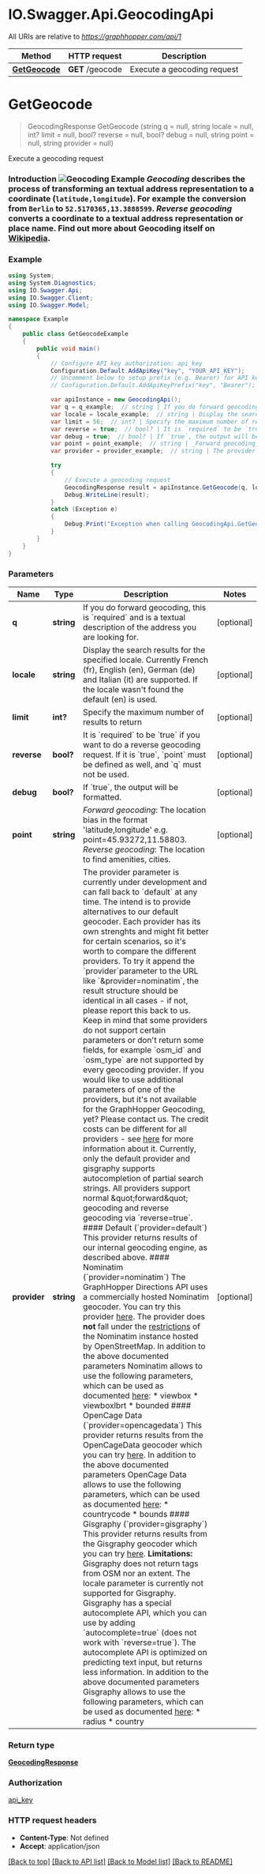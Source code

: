 # IO.Swagger.Api.GeocodingApi

All URIs are relative to *https://graphhopper.com/api/1*

Method | HTTP request | Description
------------- | ------------- | -------------
[**GetGeocode**](GeocodingApi.md#getgeocode) | **GET** /geocode | Execute a geocoding request

<a name="getgeocode"></a>
# **GetGeocode**
> GeocodingResponse GetGeocode (string q = null, string locale = null, int? limit = null, bool? reverse = null, bool? debug = null, string point = null, string provider = null)

Execute a geocoding request

 ### Introduction  ![Geocoding Example](./img/geocoding-example.png)  _Geocoding_ describes the process of transforming an textual address representation to a coordinate (`latitude,longitude`). For example the conversion from `Berlin` to `52.5170365,13.3888599`.  _Reverse geocoding_ converts a coordinate to a textual address representation or place name. Find out more about Geocoding itself on [Wikipedia](http://en.wikipedia.org/wiki/Geocoding). 

### Example
```csharp
using System;
using System.Diagnostics;
using IO.Swagger.Api;
using IO.Swagger.Client;
using IO.Swagger.Model;

namespace Example
{
    public class GetGeocodeExample
    {
        public void main()
        {
            // Configure API key authorization: api_key
            Configuration.Default.AddApiKey("key", "YOUR_API_KEY");
            // Uncomment below to setup prefix (e.g. Bearer) for API key, if needed
            // Configuration.Default.AddApiKeyPrefix("key", "Bearer");

            var apiInstance = new GeocodingApi();
            var q = q_example;  // string | If you do forward geocoding, this is `required` and is a textual description of the address you are looking for. (optional) 
            var locale = locale_example;  // string | Display the search results for the specified locale. Currently French (fr), English (en), German (de) and Italian (it) are supported. If the locale wasn't found the default (en) is used. (optional) 
            var limit = 56;  // int? | Specify the maximum number of results to return (optional) 
            var reverse = true;  // bool? | It is `required` to be `true` if you want to do a reverse geocoding request. If it is `true`, `point` must be defined as well, and `q` must not be used. (optional) 
            var debug = true;  // bool? | If `true`, the output will be formatted. (optional) 
            var point = point_example;  // string | _Forward geocoding_: The location bias in the format 'latitude,longitude' e.g. point=45.93272,11.58803. _Reverse geocoding_: The location to find amenities, cities. (optional) 
            var provider = provider_example;  // string | The provider parameter is currently under development and can fall back to `default` at any time. The intend is to provide alternatives to our default geocoder. Each provider has its own strenghts and might fit better for certain scenarios, so it's worth to compare the different providers. To try it append the `provider`parameter to the URL like `&provider=nominatim`, the result structure should be identical in all cases - if not, please report this back to us. Keep in mind that some providers do not support certain parameters or don't return some fields, for example `osm_id` and `osm_type` are not supported by every geocoding provider. If you would like to use additional parameters of one of the providers, but it's not available for the GraphHopper Geocoding, yet? Please contact us.  The credit costs can be different for all providers - see [here](https://support.graphhopper.com/support/solutions/articles/44000718211-what-is-one-credit-) for more information about it.  Currently, only the default provider and gisgraphy supports autocompletion of partial search strings.  All providers support normal \"forward\" geocoding and reverse geocoding via `reverse=true`.  #### Default (`provider=default`)  This provider returns results of our internal geocoding engine, as described above.  #### Nominatim (`provider=nominatim`)  The GraphHopper Directions API uses a commercially hosted Nominatim geocoder. You can try this provider [here](https://nominatim.openstreetmap.org/). The provider does **not** fall under the [restrictions](https://operations.osmfoundation.org/policies/nominatim/) of the Nominatim instance hosted by OpenStreetMap.  In addition to the above documented parameters Nominatim allows to use the following parameters, which can be used as documented [here](https://wiki.openstreetmap.org/wiki/Nominatim#Parameters):  * viewbox * viewboxlbrt * bounded  #### OpenCage Data (`provider=opencagedata`)  This provider returns results from the OpenCageData geocoder which you can try [here](https://geocoder.opencagedata.com/demo).  In addition to the above documented parameters OpenCage Data allows to use the following parameters, which can be used as documented [here](https://geocoder.opencagedata.com/api#forward-opt):  * countrycode * bounds  #### Gisgraphy (`provider=gisgraphy`)  This provider returns results from the Gisgraphy geocoder which you can try [here](https://services.gisgraphy.com/static/leaflet/index.html).  **Limitations:** Gisgraphy does not return tags from OSM nor an extent. The locale parameter is currently not supported for Gisgraphy.  Gisgraphy has a special autocomplete API, which you can use by adding `autocomplete=true` (does not work with `reverse=true`). The autocomplete API is optimized on predicting text input, but returns less information.  In addition to the above documented parameters Gisgraphy allows to use the following parameters, which can be used as documented [here](http://www.gisgraphy.com/documentation/user-guide.php):  * radius * country  (optional) 

            try
            {
                // Execute a geocoding request
                GeocodingResponse result = apiInstance.GetGeocode(q, locale, limit, reverse, debug, point, provider);
                Debug.WriteLine(result);
            }
            catch (Exception e)
            {
                Debug.Print("Exception when calling GeocodingApi.GetGeocode: " + e.Message );
            }
        }
    }
}
```

### Parameters

Name | Type | Description  | Notes
------------- | ------------- | ------------- | -------------
 **q** | **string**| If you do forward geocoding, this is &#x60;required&#x60; and is a textual description of the address you are looking for. | [optional] 
 **locale** | **string**| Display the search results for the specified locale. Currently French (fr), English (en), German (de) and Italian (it) are supported. If the locale wasn&#x27;t found the default (en) is used. | [optional] 
 **limit** | **int?**| Specify the maximum number of results to return | [optional] 
 **reverse** | **bool?**| It is &#x60;required&#x60; to be &#x60;true&#x60; if you want to do a reverse geocoding request. If it is &#x60;true&#x60;, &#x60;point&#x60; must be defined as well, and &#x60;q&#x60; must not be used. | [optional] 
 **debug** | **bool?**| If &#x60;true&#x60;, the output will be formatted. | [optional] 
 **point** | **string**| _Forward geocoding_: The location bias in the format &#x27;latitude,longitude&#x27; e.g. point&#x3D;45.93272,11.58803. _Reverse geocoding_: The location to find amenities, cities. | [optional] 
 **provider** | **string**| The provider parameter is currently under development and can fall back to &#x60;default&#x60; at any time. The intend is to provide alternatives to our default geocoder. Each provider has its own strenghts and might fit better for certain scenarios, so it&#x27;s worth to compare the different providers. To try it append the &#x60;provider&#x60;parameter to the URL like &#x60;&amp;provider&#x3D;nominatim&#x60;, the result structure should be identical in all cases - if not, please report this back to us. Keep in mind that some providers do not support certain parameters or don&#x27;t return some fields, for example &#x60;osm_id&#x60; and &#x60;osm_type&#x60; are not supported by every geocoding provider. If you would like to use additional parameters of one of the providers, but it&#x27;s not available for the GraphHopper Geocoding, yet? Please contact us.  The credit costs can be different for all providers - see [here](https://support.graphhopper.com/support/solutions/articles/44000718211-what-is-one-credit-) for more information about it.  Currently, only the default provider and gisgraphy supports autocompletion of partial search strings.  All providers support normal \&quot;forward\&quot; geocoding and reverse geocoding via &#x60;reverse&#x3D;true&#x60;.  #### Default (&#x60;provider&#x3D;default&#x60;)  This provider returns results of our internal geocoding engine, as described above.  #### Nominatim (&#x60;provider&#x3D;nominatim&#x60;)  The GraphHopper Directions API uses a commercially hosted Nominatim geocoder. You can try this provider [here](https://nominatim.openstreetmap.org/). The provider does **not** fall under the [restrictions](https://operations.osmfoundation.org/policies/nominatim/) of the Nominatim instance hosted by OpenStreetMap.  In addition to the above documented parameters Nominatim allows to use the following parameters, which can be used as documented [here](https://wiki.openstreetmap.org/wiki/Nominatim#Parameters):  * viewbox * viewboxlbrt * bounded  #### OpenCage Data (&#x60;provider&#x3D;opencagedata&#x60;)  This provider returns results from the OpenCageData geocoder which you can try [here](https://geocoder.opencagedata.com/demo).  In addition to the above documented parameters OpenCage Data allows to use the following parameters, which can be used as documented [here](https://geocoder.opencagedata.com/api#forward-opt):  * countrycode * bounds  #### Gisgraphy (&#x60;provider&#x3D;gisgraphy&#x60;)  This provider returns results from the Gisgraphy geocoder which you can try [here](https://services.gisgraphy.com/static/leaflet/index.html).  **Limitations:** Gisgraphy does not return tags from OSM nor an extent. The locale parameter is currently not supported for Gisgraphy.  Gisgraphy has a special autocomplete API, which you can use by adding &#x60;autocomplete&#x3D;true&#x60; (does not work with &#x60;reverse&#x3D;true&#x60;). The autocomplete API is optimized on predicting text input, but returns less information.  In addition to the above documented parameters Gisgraphy allows to use the following parameters, which can be used as documented [here](http://www.gisgraphy.com/documentation/user-guide.php):  * radius * country  | [optional] 

### Return type

[**GeocodingResponse**](GeocodingResponse.md)

### Authorization

[api_key](../README.md#api_key)

### HTTP request headers

 - **Content-Type**: Not defined
 - **Accept**: application/json

[[Back to top]](#) [[Back to API list]](../README.md#documentation-for-api-endpoints) [[Back to Model list]](../README.md#documentation-for-models) [[Back to README]](../README.md)
